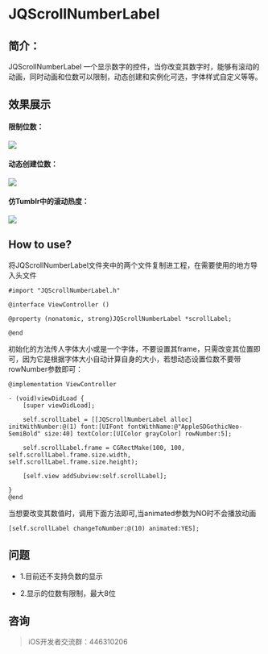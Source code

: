 # JQScrollNumberLabel

## 简介：

JQScrollNumberLabel 一个显示数字的控件，当你改变其数字时，能够有滚动的动画，同时动画和位数可以限制，动态创建和实例化可选，字体样式自定义等等。

## 效果展示
#### 限制位数：

![](https://github.com/xiaohange/JQScrollNumberLabel/blob/master/1.gif?raw=true)


#### 动态创建位数：

![](https://github.com/xiaohange/JQScrollNumberLabel/blob/master/2.gif?raw=true)


#### 仿Tumblr中的滚动热度：

![](https://github.com/xiaohange/JQScrollNumberLabel/blob/master/3.gif?raw=true)

## How to use?

将JQScrollNumberLabel文件夹中的两个文件复制进工程，在需要使用的地方导入头文件

```
#import "JQScrollNumberLabel.h"

@interface ViewController ()

@property (nonatomic, strong)JQScrollNumberLabel *scrollLabel;

@end
```

初始化的方法传人字体大小或是一个字体，不要设置其frame，只需改变其位置即可，因为它是根据字体大小自动计算自身的大小，若想动态设置位数不要带rowNumber参数即可：

```
@implementation ViewController

- (void)viewDidLoad {
    [super viewDidLoad];
    
    self.scrollLabel = [[JQScrollNumberLabel alloc] initWithNumber:@(1) font:[UIFont fontWithName:@"AppleSDGothicNeo-SemiBold" size:40] textColor:[UIColor grayColor] rowNumber:5];
    
    self.scrollLabel.frame = CGRectMake(100, 100, self.scrollLabel.frame.size.width, self.scrollLabel.frame.size.height);
    
    [self.view addSubview:self.scrollLabel];
    
}
@end
```

当想要改变其数值时，调用下面方法即可,当animated参数为NO时不会播放动画
```
[self.scrollLabel changeToNumber:@(10) animated:YES];
```
## 问题

* 1.目前还不支持负数的显示

* 2.显示的位数有限制，最大8位

## 咨询
>iOS开发者交流群：446310206



